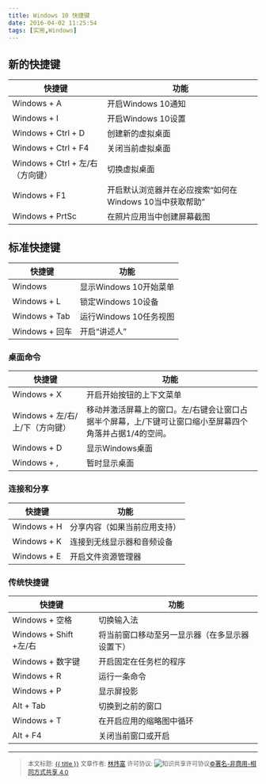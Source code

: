 ```yaml
---
title: Windows 10 快捷键
date: 2016-04-02 11:25:54
tags: [实用,Windows]
---
```


## 新的快捷键

|快捷键|功能|
|----|----|
|Windows + A|开启Windows 10通知
|Windows + I|开启Windows 10设置
|Windows + Ctrl + D|创建新的虚拟桌面
|Windows + Ctrl + F4|关闭当前虚拟桌面
|Windows + Ctrl + 左/右（方向键）|切换虚拟桌面
|Windows + F1|开启默认浏览器并在必应搜索“如何在Windows 10当中获取帮助”
|Windows + PrtSc|在照片应用当中创建屏幕截图

<!--more-->

## 标准快捷键

|快捷键|功能|
|----|----|
|Windows|显示Windows 10开始菜单
|Windows + L|锁定Windows 10设备
|Windows + Tab|运行Windows 10任务视图
|Windows + 回车|开启“讲述人”

### 桌面命令

|快捷键|功能|
|----|----|
|Windows + X|开启开始按钮的上下文菜单
|Windows + 左/右/上/下（方向键）|移动并激活屏幕上的窗口。左/右键会让窗口占据半个屏幕，上/下键可让窗口缩小至屏幕四个角落并占据1/4的空间。
|Windows + D|显示Windows桌面
|Windows + ,|暂时显示桌面

### 连接和分享

|快捷键|功能|
|----|----|
|Windows + H|分享内容（如果当前应用支持）
|Windows + K|连接到无线显示器和音频设备
|Windows + E|开启文件资源管理器

### 传统快捷键

|快捷键|功能|
|----|----|
|Windows + 空格|切换输入法
|Windows + Shift +左/右|将当前窗口移动至另一显示器（在多显示器设置下）
|Windows + 数字键|开启固定在任务栏的程序
|Windows + R|运行一条命令
|Windows + P|显示屏投影
|Alt + Tab|切换到之前的窗口
|Windows + T|在开启应用的缩略图中循环
|Alt + F4|关闭当前窗口或开启

----------------

><span style="font-size:12px">本文标题: <a href="{{ permalink }}">{{ title }}</a>
文章作者: <a href="http://linlshare.github.io/">林炜富</a> 
许可协议: <img alt="知识共享许可协议" style="border-width:0" src="https://i.creativecommons.org/l/by-nc-sa/4.0/80x15.png" /><a rel="license" href="http://creativecommons.org/licenses/by-nc-sa/4.0/">©署名-非商用-相同方式共享 4.0</a></span>